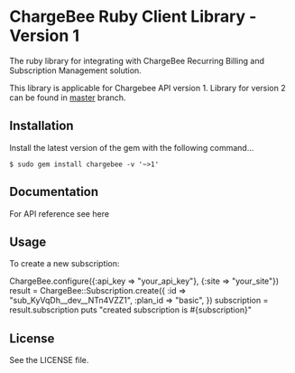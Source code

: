 # ChargeBee Ruby Client Library - Version 1

The ruby library for integrating with ChargeBee Recurring Billing and Subscription Management solution.

This library is applicable for Chargebee API version 1. Library for version 2 can be found in [master](https://github.com/chargebee/chargebee-ruby) branch.

## Installation

Install the latest version of the gem with the following command...
	
	$ sudo gem install chargebee -v '~>1'

## Documentation

For API reference see <a hreaf="https://apidocs.chargebee.com/docs/api/v1/?lang=ruby"  target="_blank">here</a>

## Usage

To create a new subscription:
  
  ChargeBee.configure({:api_key => "your_api_key"}, {:site => "your_site"})
  result = ChargeBee::Subscription.create({
  :id => "sub_KyVqDh__dev__NTn4VZZ1", 
  :plan_id => "basic", 
  })
  subscription = result.subscription
  puts "created subscription is #{subscription}"

## License

See the LICENSE file.

